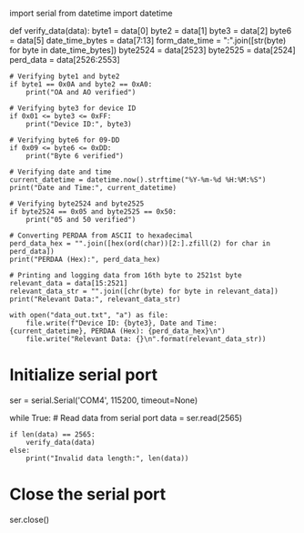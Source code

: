 import serial
from datetime import datetime

def verify_data(data):
    byte1 = data[0]
    byte2 = data[1]
    byte3 = data[2]
    byte6 = data[5]
    date_time_bytes = data[7:13]
    form_date_time = ":".join([str(byte) for byte in date_time_bytes])
    byte2524 = data[2523]
    byte2525 = data[2524]
    perd_data = data[2526:2553]

    # Verifying byte1 and byte2
    if byte1 == 0x0A and byte2 == 0xA0:
        print("OA and AO verified")

    # Verifying byte3 for device ID
    if 0x01 <= byte3 <= 0xFF:
        print("Device ID:", byte3)

    # Verifying byte6 for 09-DD
    if 0x09 <= byte6 <= 0xDD:
        print("Byte 6 verified")

    # Verifying date and time
    current_datetime = datetime.now().strftime("%Y-%m-%d %H:%M:%S")
    print("Date and Time:", current_datetime)

    # Verifying byte2524 and byte2525
    if byte2524 == 0x05 and byte2525 == 0x50:
        print("05 and 50 verified")

    # Converting PERDAA from ASCII to hexadecimal
    perd_data_hex = "".join([hex(ord(char))[2:].zfill(2) for char in perd_data])
    print("PERDAA (Hex):", perd_data_hex)

    # Printing and logging data from 16th byte to 2521st byte
    relevant_data = data[15:2521]
    relevant_data_str = "".join([chr(byte) for byte in relevant_data])
    print("Relevant Data:", relevant_data_str)

    with open("data_out.txt", "a") as file:
        file.write(f"Device ID: {byte3}, Date and Time: {current_datetime}, PERDAA (Hex): {perd_data_hex}\n")
        file.write("Relevant Data: {}\n".format(relevant_data_str))

# Initialize serial port
ser = serial.Serial('COM4', 115200, timeout=None)

while True:
    # Read data from serial port
    data = ser.read(2565)

    if len(data) == 2565:
        verify_data(data)
    else:
        print("Invalid data length:", len(data))

# Close the serial port
ser.close()
